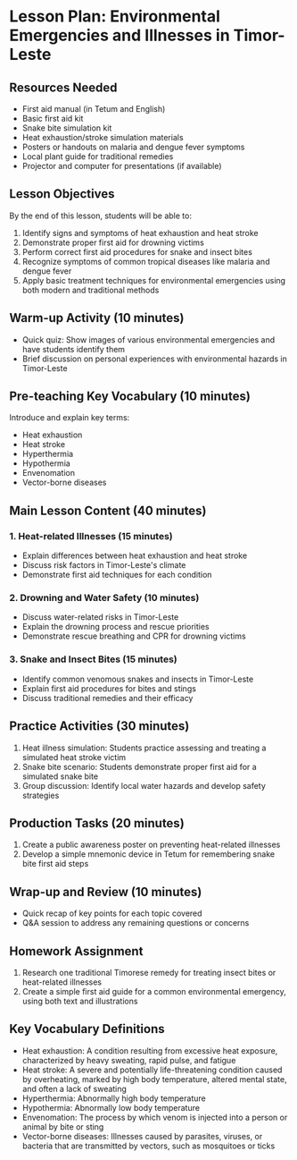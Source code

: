 # Lesson Plan: Environmental Emergencies and Illnesses in Timor-Leste

## Resources Needed

- First aid manual (in Tetum and English)
- Basic first aid kit
- Snake bite simulation kit
- Heat exhaustion/stroke simulation materials
- Posters or handouts on malaria and dengue fever symptoms
- Local plant guide for traditional remedies
- Projector and computer for presentations (if available)

## Lesson Objectives

By the end of this lesson, students will be able to:
1. Identify signs and symptoms of heat exhaustion and heat stroke
2. Demonstrate proper first aid for drowning victims
3. Perform correct first aid procedures for snake and insect bites
4. Recognize symptoms of common tropical diseases like malaria and dengue fever
5. Apply basic treatment techniques for environmental emergencies using both modern and traditional methods

## Warm-up Activity (10 minutes)

- Quick quiz: Show images of various environmental emergencies and have students identify them
- Brief discussion on personal experiences with environmental hazards in Timor-Leste

## Pre-teaching Key Vocabulary (10 minutes)

Introduce and explain key terms:
- Heat exhaustion
- Heat stroke
- Hyperthermia
- Hypothermia
- Envenomation
- Vector-borne diseases

## Main Lesson Content (40 minutes)

### 1. Heat-related Illnesses (15 minutes)
- Explain differences between heat exhaustion and heat stroke
- Discuss risk factors in Timor-Leste's climate
- Demonstrate first aid techniques for each condition

### 2. Drowning and Water Safety (10 minutes)
- Discuss water-related risks in Timor-Leste
- Explain the drowning process and rescue priorities
- Demonstrate rescue breathing and CPR for drowning victims

### 3. Snake and Insect Bites (15 minutes)
- Identify common venomous snakes and insects in Timor-Leste
- Explain first aid procedures for bites and stings
- Discuss traditional remedies and their efficacy

## Practice Activities (30 minutes)

1. Heat illness simulation: Students practice assessing and treating a simulated heat stroke victim
2. Snake bite scenario: Students demonstrate proper first aid for a simulated snake bite
3. Group discussion: Identify local water hazards and develop safety strategies

## Production Tasks (20 minutes)

1. Create a public awareness poster on preventing heat-related illnesses
2. Develop a simple mnemonic device in Tetum for remembering snake bite first aid steps

## Wrap-up and Review (10 minutes)

- Quick recap of key points for each topic covered
- Q&A session to address any remaining questions or concerns

## Homework Assignment

1. Research one traditional Timorese remedy for treating insect bites or heat-related illnesses
2. Create a simple first aid guide for a common environmental emergency, using both text and illustrations

## Key Vocabulary Definitions

- Heat exhaustion: A condition resulting from excessive heat exposure, characterized by heavy sweating, rapid pulse, and fatigue
- Heat stroke: A severe and potentially life-threatening condition caused by overheating, marked by high body temperature, altered mental state, and often a lack of sweating
- Hyperthermia: Abnormally high body temperature
- Hypothermia: Abnormally low body temperature
- Envenomation: The process by which venom is injected into a person or animal by bite or sting
- Vector-borne diseases: Illnesses caused by parasites, viruses, or bacteria that are transmitted by vectors, such as mosquitoes or ticks